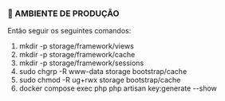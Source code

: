 ###  🚀 AMBIENTE DE PRODUÇÃO
Então seguir os seguintes comandos:

 1. mkdir -p storage/framework/views
 2. mkdir -p storage/framework/cache
 3. mkdir -p storage/framework/sessions
 4. sudo chgrp -R www-data storage bootstrap/cache
 5. sudo chmod -R ug+rwx storage bootstrap/cache
 6. docker compose exec php php artisan key:generate --show